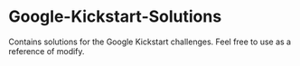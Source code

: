 # Google-Kickstart-Solutions
Contains solutions for the Google Kickstart challenges. Feel free to use as a reference of modify.
